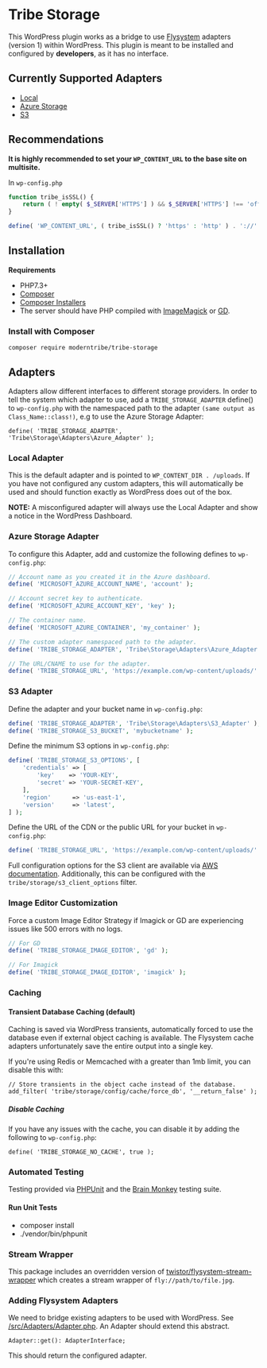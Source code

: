 # Tribe Storage

This WordPress plugin works as a bridge to use [Flysystem](https://flysystem.thephpleague.com/v1/docs/) adapters (version 1) 
within WordPress. This plugin is meant to be installed and configured by **developers**, as it has no interface.

## Currently Supported Adapters

- [Local](https://flysystem.thephpleague.com/v1/docs/adapter/local/)
- [Azure Storage](https://flysystem.thephpleague.com/v1/docs/adapter/azure/)
- [S3](https://flysystem.thephpleague.com/v1/docs/adapter/aws-s3-v3/)

## Recommendations

**It is highly recommended to set your `WP_CONTENT_URL` to the base site on multisite.**

In `wp-config.php`

```php
function tribe_isSSL() {
	return ( ! empty( $_SERVER['HTTPS'] ) && $_SERVER['HTTPS'] !== 'off' );
}

define( 'WP_CONTENT_URL', ( tribe_isSSL() ? 'https' : 'http' ) . '://' . $_SERVER['HTTP_HOST'] . '/wp-content' );
```

## Installation

**Requirements**
- PHP7.3+
- [Composer](https://getcomposer.org/)
- [Composer Installers](https://composer.rarst.net/recipe/paths-control/)
- The server should have PHP compiled with [ImageMagick](https://www.php.net/manual/en/book.imagick.php) or
[GD](https://www.php.net/manual/en/book.image.php).

### Install with Composer

```shell
composer require moderntribe/tribe-storage
```

## Adapters

Adapters allow different interfaces to different storage providers. In order to tell the system which adapter to use,
add a `TRIBE_STORAGE_ADAPTER` define() to `wp-config.php` with the namespaced path to the adapter 
`(same output as Class_Name::class!)`, e.g to use the Azure Storage Adapter: 

`define( 'TRIBE_STORAGE_ADAPTER', 'Tribe\Storage\Adapters\Azure_Adapter' );`

### Local Adapter

This is the default adapter and is pointed to `WP_CONTENT_DIR . /uploads`. If you have not configured any custom 
adapters, this will automatically be used and should function exactly as WordPress does out of the box.

**NOTE:** A misconfigured adapter will always use the Local Adapter and show a notice in the WordPress Dashboard.

### Azure Storage Adapter

To configure this Adapter, add and customize the following defines to `wp-config.php`:

```php
// Account name as you created it in the Azure dashboard.
define( 'MICROSOFT_AZURE_ACCOUNT_NAME', 'account' );

// Account secret key to authenticate.
define( 'MICROSOFT_AZURE_ACCOUNT_KEY', 'key' );

// The container name.
define( 'MICROSOFT_AZURE_CONTAINER', 'my_container' );

// The custom adapter namespaced path to the adapter.
define( 'TRIBE_STORAGE_ADAPTER', 'Tribe\Storage\Adapters\Azure_Adapter' );

// The URL/CNAME to use for the adapter.
define( 'TRIBE_STORAGE_URL', 'https://example.com/wp-content/uploads/' . MICROSOFT_AZURE_CONTAINER );
```

### S3 Adapter

Define the adapter and your bucket name in `wp-config.php`:

```php
define( 'TRIBE_STORAGE_ADAPTER', 'Tribe\Storage\Adapters\S3_Adapter' );
define( 'TRIBE_STORAGE_S3_BUCKET', 'mybucketname' );
```

Define the minimum S3 options in `wp-config.php`:

```php
define( 'TRIBE_STORAGE_S3_OPTIONS', [
	'credentials' => [
		'key'    => 'YOUR-KEY',
		'secret' => 'YOUR-SECRET-KEY',
	],
	'region'      => 'us-east-1',
	'version'     => 'latest',
] );
```

Define the URL of the CDN or the public URL for your bucket in `wp-config.php`:

```php
define( 'TRIBE_STORAGE_URL', 'https://example.com/wp-content/uploads/' . TRIBE_STORAGE_S3_BUCKET );
```

Full configuration options for the S3 client are available via 
[AWS documentation](https://docs.aws.amazon.com/sdk-for-php/v3/developer-guide/guide_configuration.html). 
Additionally, this can be configured with the `tribe/storage/s3_client_options` filter.

### Image Editor Customization

Force a custom Image Editor Strategy if Imagick or GD are experiencing issues like 500 errors with no logs.

```php
// For GD
define( 'TRIBE_STORAGE_IMAGE_EDITOR', 'gd' );

// For Imagick
define( 'TRIBE_STORAGE_IMAGE_EDITOR', 'imagick' );
```

### Caching

#### Transient Database Caching (default)

Caching is saved via WordPress transients, automatically forced to use the database even if external object
caching is available. The Flysystem cache adapters unfortunately save the entire output into a single key.

If you're using Redis or Memcached with a greater than 1mb limit, you can disable this with:

```
// Store transients in the object cache instead of the database.
add_filter( 'tribe/storage/config/cache/force_db', '__return_false' );
```

##### Disable Caching

If you have any issues with the cache, you can disable it by adding the following to `wp-config.php`:

`define( 'TRIBE_STORAGE_NO_CACHE', true );`

### Automated Testing

Testing provided via [PHPUnit](https://phpunit.de/) and the [Brain Monkey](https://brain-wp.github.io/BrainMonkey/) 
testing suite.

#### Run Unit Tests

- composer install
- ./vendor/bin/phpunit

### Stream Wrapper

This package includes an overridden version of [twistor/flysystem-stream-wrapper](https://github.com/twistor/flysystem-stream-wrapper)
which creates a stream wrapper of `fly://path/to/file.jpg`.

### Adding Flysystem Adapters

We need to bridge existing adapters to be used with WordPress. See [/src/Adapters/Adapter.php](./src/Adapters/Adapter.php). 
An Adapter should extend this abstract.

`Adapter::get(): AdapterInterface;`

This should return the configured adapter.
